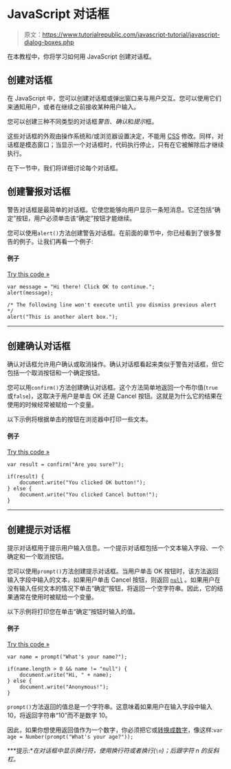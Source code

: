 # JavaScript 对话框

> 原文：<https://www.tutorialrepublic.com/javascript-tutorial/javascript-dialog-boxes.php>

在本教程中，你将学习如何用 JavaScript 创建对话框。

## 创建对话框

在 JavaScript 中，您可以创建对话框或弹出窗口来与用户交互。您可以使用它们来通知用户，或者在继续之前接收某种用户输入。

您可以创建三种不同类型的对话框*警告*、*确认*和*提示*框。

这些对话框的外观由操作系统和/或浏览器设置决定，不能用 [CSS](/css-tutorial/) 修改。同样，对话框是模态窗口；当显示一个对话框时，代码执行停止，只有在它被解除后才继续执行。

在下一节中，我们将详细讨论每个对话框。

## 创建警报对话框

警告对话框是最简单的对话框。它使您能够向用户显示一条短消息。它还包括“确定”按钮，用户必须单击该“确定”按钮才能继续。

您可以使用`alert()`方法创建警告对话框。在前面的章节中，你已经看到了很多警告的例子。让我们再看一个例子:

#### 例子

[Try this code »](../codelab.php?topic=javascript&file=alert-popup-box "Try this code using online Editor")

```
var message = "Hi there! Click OK to continue.";
alert(message);

/* The following line won't execute until you dismiss previous alert */
alert("This is another alert box.");
```

* * *

## 创建确认对话框

确认对话框允许用户确认或取消操作。确认对话框看起来类似于警告对话框，但它包括一个取消按钮和一个确定按钮。

您可以用`confirm()`方法创建确认对话框。这个方法简单地返回一个布尔值(`true`或`false`)，这取决于用户是单击 OK 还是 Cancel 按钮。这就是为什么它的结果在使用的时候经常被赋给一个变量。

以下示例将根据单击的按钮在浏览器中打印一些文本。

#### 例子

[Try this code »](../codelab.php?topic=javascript&file=confirm-popup-box "Try this code using online Editor")

```
var result = confirm("Are you sure?");

if(result) {
    document.write("You clicked OK button!");
} else {
    document.write("You clicked Cancel button!");
}
```

* * *

## 创建提示对话框

提示对话框用于提示用户输入信息。一个提示对话框包括一个文本输入字段、一个确定和一个取消按钮。

您可以使用`prompt()`方法创建提示对话框。当用户单击 OK 按钮时，该方法返回输入字段中输入的文本，如果用户单击 Cancel 按钮，则返回 [`null`](javascript-data-types.php#null) 。如果用户在没有输入任何文本的情况下单击“确定”按钮，将返回一个空字符串。因此，它的结果通常在使用时被赋给一个变量。

以下示例将打印您在单击“确定”按钮时输入的值。

#### 例子

[Try this code »](../codelab.php?topic=javascript&file=prompt-popup-box "Try this code using online Editor")

```
var name = prompt("What's your name?");

if(name.length > 0 && name != "null") {
    document.write("Hi, " + name);
} else {
    document.write("Anonymous!");
}
```

`prompt()`方法返回的值总是一个字符串。这意味着如果用户在输入字段中输入 10，将返回字符串“10”而不是数字 10。

因此，如果你想使用返回值作为一个数字，你必须把它或[转换成数字](javascript-type-conversions.php)，像这样:`var age = Number(prompt("What's your age?"));`

 ***提示:**在对话框中显示换行符，使用换行符或者换行(`\n`)；后跟字符 n 的反斜杠。*